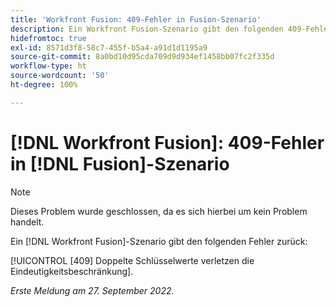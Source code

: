 ```yaml
---
title: 'Workfront Fusion: 409-Fehler in Fusion-Szenario'
description: Ein Workfront Fusion-Szenario gibt den folgenden 409-Fehler zurück. Doppelte Schlüsselwerte verletzen die Eindeutigkeitsbeschränkung.
hidefromtoc: true
exl-id: 8571d3f8-58c7-455f-b5a4-a91d1d1195a9
source-git-commit: 8a0bd10d95cda709d9d934ef1458bb07fc2f335d
workflow-type: ht
source-wordcount: '50'
ht-degree: 100%

---
```


# [!DNL Workfront Fusion]: 409-Fehler in [!DNL Fusion]-Szenario

>[!NOTE]
>
>Dieses Problem wurde geschlossen, da es sich hierbei um kein Problem handelt.

Ein [!DNL Workfront Fusion]-Szenario gibt den folgenden Fehler zurück:

[!UICONTROL [409] Doppelte Schlüsselwerte verletzen die Eindeutigkeitsbeschränkung].

_Erste Meldung am 27. September 2022._
